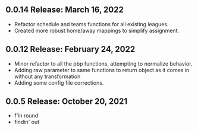 ## 0.0.14 Release: March 16, 2022
- Refactor schedule and teams functions for all existing leagues.
- Created more robust home/away mappings to simplify assignment.
## 0.0.12 Release: February 24, 2022
- Minor refactor to all the pbp functions, attempting to normalize behavior.
- Adding raw parameter to same functions to return object as it comes in without any transformation
- Adding some config file corrections.
## 0.0.5 Release: October 20, 2021
- f'in round
- findin' out